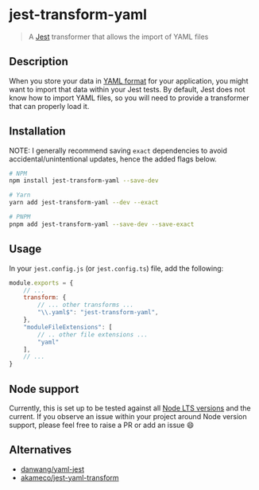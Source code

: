 # jest-transform-yaml

> A [Jest](https://jestjs.io/) transformer that allows the import of YAML files

## Description

When you store your data in [YAML format](https://yaml.org/) for your application, you
might want to import that data within your Jest tests. By default,
Jest does not know how to import YAML files, so you will need to 
provide a transformer that can properly load it.

## Installation

NOTE: I generally recommend saving `exact` dependencies to avoid
accidental/unintentional updates, hence the added flags below.

```bash
# NPM
npm install jest-transform-yaml --save-dev

# Yarn
yarn add jest-transform-yaml --dev --exact

# PNPM
pnpm add jest-transform-yaml --save-dev --save-exact
```

## Usage

In your `jest.config.js` (or `jest.config.ts`) file, add
the following:

```javascript
module.exports = {
    // ...
    transform: {
        // ... other transforms ...
        "\\.yaml$": "jest-transform-yaml",
    },
    "moduleFileExtensions": [
        // .. other file extensions ... 
        "yaml"
    ],
    // ...
}
```

## Node support

Currently, this is set up to be tested against all [Node LTS versions](https://nodejs.org/en/about/releases/) and the current. If you observe an issue within your project around Node version support, please feel free to raise a PR or add an issue :smile:

## Alternatives

- [danwang/yaml-jest](https://github.com/danwang/yaml-jest)
- [akameco/jest-yaml-transform](https://github.com/akameco/jest-yaml-transform)